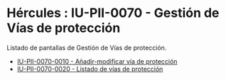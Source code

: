 # Hércules : IU\-PII\-0070 \- Gestión de Vías de protección



Listado de pantallas de Gestión de Vías de protección.

* [IU\-PII\-0070\-0010 \- Añadir\-modificar vía de protección](/hercules/sgi-sistema-de-gestion-de-investigacion/requisitos-y-analisis-funcional/analisis-funcional-sgi-hercules/pii-modulo-de-propiedad-industrial-e-intelectual/pii-interfaz-de-usuario/iu-pii-0070-gestion-de-vias-de-proteccion/iu-pii-0070-0010-anadir-modificar-via-de-proteccion.md "/hercules/sgi-sistema-de-gestion-de-investigacion/requisitos-y-analisis-funcional/analisis-funcional-sgi-hercules/pii-modulo-de-propiedad-industrial-e-intelectual/pii-interfaz-de-usuario/iu-pii-0070-gestion-de-vias-de-proteccion/iu-pii-0070-0010-anadir-modificar-via-de-proteccion.md")
* [IU\-PII\-0070\-0020 \- Listado de vías de protección](/hercules/sgi-sistema-de-gestion-de-investigacion/requisitos-y-analisis-funcional/analisis-funcional-sgi-hercules/pii-modulo-de-propiedad-industrial-e-intelectual/pii-interfaz-de-usuario/iu-pii-0070-gestion-de-vias-de-proteccion/iu-pii-0070-0020-listado-de-vias-de-proteccion.md "/hercules/sgi-sistema-de-gestion-de-investigacion/requisitos-y-analisis-funcional/analisis-funcional-sgi-hercules/pii-modulo-de-propiedad-industrial-e-intelectual/pii-interfaz-de-usuario/iu-pii-0070-gestion-de-vias-de-proteccion/iu-pii-0070-0020-listado-de-vias-de-proteccion.md")

  



